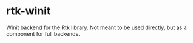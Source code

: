 # rtk-winit

Winit backend for the Rtk library. Not meant to be used directly,
but as a component for full backends.

